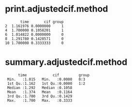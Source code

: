 # print.adjustedcif.method

           time       cif group
    2  1.161976 0.0000000     1
    4  1.700000 0.1058201     1
    6  1.014822 0.0000000     0
    8  1.291780 0.1428571     0
    10 1.700000 0.3333333     0

# summary.adjustedcif.method

          time            cif         group
     Min.   :1.015   Min.   :0.0000   0:3  
     1st Qu.:1.162   1st Qu.:0.0000   1:2  
     Median :1.292   Median :0.1058        
     Mean   :1.374   Mean   :0.1164        
     3rd Qu.:1.700   3rd Qu.:0.1429        
     Max.   :1.700   Max.   :0.3333        

